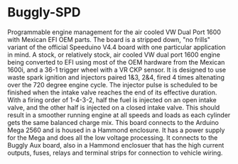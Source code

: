 # Buggly-SPD
Programmable engine management for the air cooled VW Dual Port 1600 with Mexican EFI OEM parts. The board is a stripped down, "no frills" variant of the official Speeduino V4.4 board with one particular application in mind. A stock, or relatively stock, air cooled VW dual port 1600 engine being converted to EFI using most of the OEM hardware from the Mexican 1600i, and a 36-1 trigger wheel with a VR CKP sensor. It is designed to use waste spark ignition and injectors paired 1&3, 2&4, fired 4 times altenating over the 720 degree engine cycle. The injector pulse is scheduled to be finished when the intake valve reaches the end of its effective duration. With a firing order of 1-4-3-2, half the fuel is injected on an open intake valve, and the other half is injected on a closed intake valve. This should result in a smoother running engine at all speeds and loads as each cylinder gets the same balanced charge mix. This board connects to the Arduino Mega 2560 and is housed in a Hammond enclosure. It has a power supply for the Mega and does all the low voltage processing. It connects to the Buggly Aux board, also in a Hammond enclosuer that has the high current outputs, fuses, relays and terminal strips for connection to vehicle wiring.
